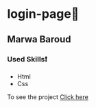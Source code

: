 # login-page:blue_heart:
## Marwa Baroud
### Used Skills:exclamation:
* Html
* Css

To see the project [Click here](https://marwabaroud.github.io/login/)
